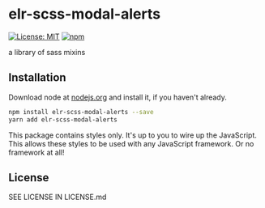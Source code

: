 # elr-scss-modal-alerts

[![License: MIT](https://img.shields.io/badge/License-MIT-yellow.svg)](https://opensource.org/licenses/MIT)
[![npm](https://img.shields.io/npm/dm/elr-scss-modal-alerts.svg?style=flat)](https://npmjs.com/package/elr-scss-modal-alerts)

a library of sass mixins

## Installation

Download node at [nodejs.org](http://nodejs.org) and install it, if you haven't already.

```sh
npm install elr-scss-modal-alerts --save
yarn add elr-scss-modal-alerts
```

This package contains styles only. It's up to you to wire up the JavaScript. This allows these styles to be used with any JavaScript framework. Or no framework at all!

## License

SEE LICENSE IN LICENSE.md
